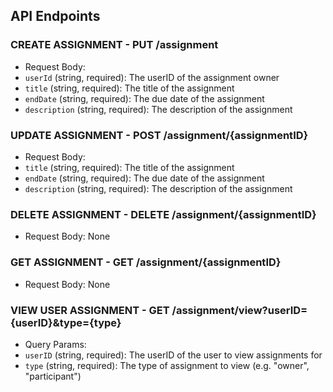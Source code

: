 
## API Endpoints


### CREATE ASSIGNMENT - PUT /assignment

- Request Body:
- `userId` (string, required): The userID of the assignment owner
- `title` (string, required): The title of the assignment
- `endDate` (string, required): The due date of the assignment
- `description` (string, required): The description of the assignment

### UPDATE ASSIGNMENT - POST /assignment/{assignmentID}

- Request Body:
- `title` (string, required): The title of the assignment
- `endDate` (string, required): The due date of the assignment
- `description` (string, required): The description of the assignment

### DELETE ASSIGNMENT - DELETE /assignment/{assignmentID}

- Request Body: None

### GET ASSIGNMENT - GET /assignment/{assignmentID}

- Request Body: None

### VIEW USER ASSIGNMENT - GET /assignment/view?userID={userID}&type={type}

- Query Params:
- `userID` (string, required): The userID of the user to view assignments for
- `type` (string, required): The type of assignment to view (e.g. "owner", "participant")
